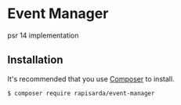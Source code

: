 # Event Manager

psr 14 implementation

## Installation

It's recommended that you use [Composer](https://getcomposer.org/) to install.

```bash
$ composer require rapisarda/event-manager
```
